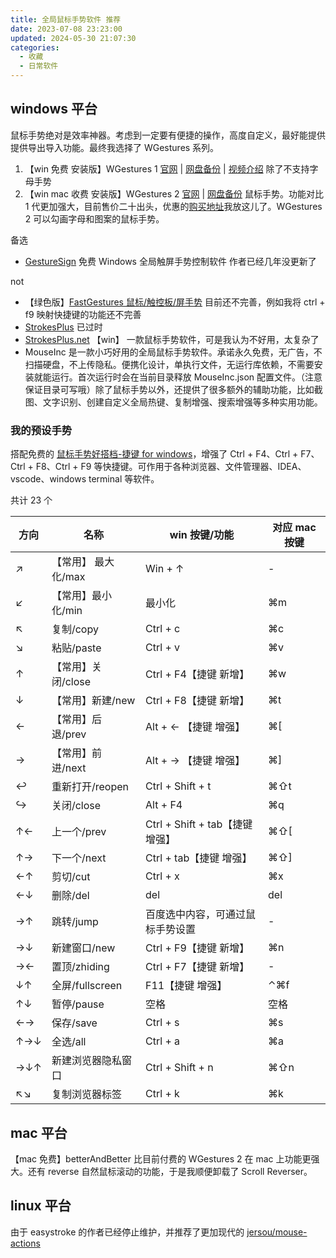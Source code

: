 ```yaml
---
title: 全局鼠标手势软件 推荐
date: 2023-07-08 23:23:00
updated: 2024-05-30 21:07:30
categories:
  - 收藏
  - 日常软件
---
```


## windows 平台

鼠标手势绝对是效率神器。考虑到一定要有便捷的操作，高度自定义，最好能提供提供导出导入功能。最终我选择了 WGestures 系列。

1. 【win 免费 安装版】WGestures 1 [官网](https://www.yingdev.com/projects/wgestures) | [网盘备份](https://share.feijipan.com/s/RnBCul73) | [视频介绍](https://www.bilibili.com/video/BV1xM4y1j79r/?share_source=copy_web&vd_source=54168537affc2c02555097cb26797d99) 除了不支持字母手势
2. 【win mac 收费 安装版】WGestures 2 [官网](https://www.yingdev.com/projects/wgestures2) | [网盘备份](https://share.feijipan.com/s/wZBCum33) 鼠标手势。功能对比 1 代更加强大，目前售价二十出头，优惠的[购买地址](https://store.lizhi.io/site/products/id/523?cid=46jjayiu)我放这儿了。WGestures 2 可以勾画字母和图案的鼠标手势。

备选

* [GestureSign](https://zh.gesturesign.win/#/) 免费 Windows 全局触屏手势控制软件 作者已经几年没更新了

not

* 【绿色版】[FastGestures 鼠标/触控板/屏手势](https://fg.zhaokeli.com/) 目前还不完善，例如我将 ctrl + f9 映射快捷键的功能还不完善
* [StrokesPlus](https://www.strokesplus.com/) 已过时
* [StrokesPlus.net](https://www.strokesplus.net/) 【win】 一款鼠标手势软件，可是我认为不好用，太复杂了
* MouseInc 是一款小巧好用的全局鼠标手势软件。承诺永久免费，无广告，不扫描硬盘，不上传隐私。便携化设计，单执行文件，无运行库依赖，不需要安装就能运行。首次运行时会在当前目录释放 MouseInc.json 配置文件。（注意保证目录可写哦）除了鼠标手势以外，还提供了很多额外的辅助功能，比如截图、文字识别、创建自定义全局热键、复制增强、搜索增强等多种实用功能。

### 我的预设手势

搭配免费的 [鼠标手势好搭档-捷键 for windows](https://atomgit.com/acc8226/jiejian/tags?tab=release)，增强了 Ctrl + F4、Ctrl + F7、Ctrl + F8、Ctrl + F9 等快捷键。可作用于各种浏览器、文件管理器、IDEA、vscode、windows terminal 等软件。

共计 23 个

| 方向 | 名称 | win 按键/功能 | 对应 mac 按键 |
| ----  | ---- | ---- | ---- |
| ↗︎ |【常用】 最大化/max | Win + ↑ | - |
| ↙︎ |【常用】最小化/min | 最小化 | ⌘m |
| ↖︎ | 复制/copy | Ctrl + c | ⌘c |
| ↘︎ | 粘贴/paste | Ctrl + v | ⌘v |
| ↑ |【常用】关闭/close| Ctrl + F4【捷键 新增】| ⌘w |
| ↓ |【常用】新建/new | Ctrl + F8【捷键 新增】| ⌘t |
| ← |【常用】后退/prev | Alt + ← 【捷键 增强】| ⌘[ |
| → |【常用】前进/next | Alt + → 【捷键 增强】| ⌘] |
| ↩ | 重新打开/reopen | Ctrl + Shift + t | ⌘⇧t |
| ↪ | 关闭/close | Alt + F4 | ⌘q |
| ↑← | 上一个/prev | Ctrl + Shift + tab【捷键 增强】| ⌘⇧[ |
| ↑→ | 下一个/next | Ctrl + tab【捷键 增强】|  ⌘⇧] |
| ←↑ | 剪切/cut | Ctrl + x | ⌘x |
| ←↓ | 删除/del | del | del |
| →↑ | 跳转/jump | 百度选中内容，可通过鼠标手势设置 | - |
| →↓ | 新建窗口/new | Ctrl + F9【捷键 新增】| ⌘n |
| →← | 置顶/zhiding | Ctrl + F7【捷键 新增】| - |
| ↓↑ | 全屏/fullscreen | F11【捷键 增强】| ⌃⌘f |
| ↑↓ | 暂停/pause | 空格 | 空格 |
| ←→ | 保存/save | Ctrl + s | ⌘s |
| ↑→↓ | 全选/all | Ctrl + a | ⌘a |
| →↓↑ | 新建浏览器隐私窗口 | Ctrl + Shift + n | ⌘⇧n |
| ↖︎↘︎ | 复制浏览器标签 | Ctrl + k | ⌘k |

## mac 平台

【mac 免费】betterAndBetter 比目前付费的 WGestures 2 在 mac 上功能更强大。还有 reverse 自然鼠标滚动的功能，于是我顺便卸载了 Scroll Reverser。

## linux 平台

由于 easystroke 的作者已经停止维护，并推荐了更加现代的 [jersou/mouse-actions](https://github.com/jersou/mouse-actions)
